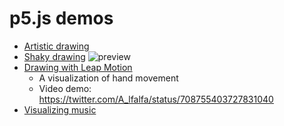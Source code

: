 # p5.js demos
* [Artistic drawing](http://hanax.github.io/p5js_demos/demo_wp)
* [Shaky drawing](http://hanax.github.io/p5js_demos/demo_mouse)
![preview](http://hanax.co/assets/arts/heart.jpg)
* [Drawing with Leap Motion](http://hanax.github.io/p5js_demos/demo_leapmotion)
  * A visualization of hand movement
  * Video demo: https://twitter.com/A_lfalfa/status/708755403727831040
* [Visualizing music](http://hanax.github.io/p5js_demos/demo_music)
